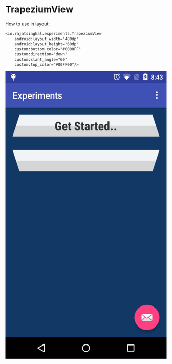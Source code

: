 # TrapeziumView

How to use in layout:

    <in.rajatsinghal.experiments.TrapeziumView
        android:layout_width="480dp"
        android:layout_height="60dp"
        custom:bottom_color="#0000FF"
        custom:direction="down"
        custom:slant_angle="60"
        custom:top_color="#00FF00"/>
        
        
![alt tag](https://raw.githubusercontent.com/rajatsinghal/TrapeziumView/08429015959984ecd8370262c6a947f66c3a5cb7/app/src/main/res/drawable/Screenshot_2016-04-01-20-43-21.png)
